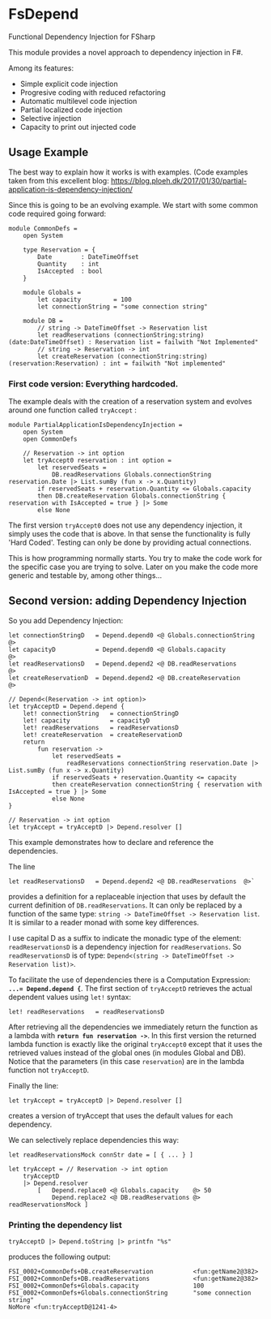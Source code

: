 # FsDepend
Functional Dependency Injection for FSharp

This module provides a novel approach to dependency injection in F#.

Among its features:
- Simple explicit code injection
- Progresive coding with reduced refactoring
- Automatic multilevel code injection
- Partial localized code injection
- Selective injection
- Capacity to print out injected code

## Usage Example
The best way to explain how it works is with examples. 
(Code examples taken from this excellent blog:
https://blog.ploeh.dk/2017/01/30/partial-application-is-dependency-injection/

Since this is going to be an evolving example. We start with  some common code required going forward:

    module CommonDefs =
        open System

        type Reservation = {
            Date        : DateTimeOffset
            Quantity    : int
            IsAccepted  : bool
        }

        module Globals =
            let capacity         = 100
            let connectionString = "some connection string"

        module DB =
            // string -> DateTimeOffset -> Reservation list
            let readReservations (connectionString:string) (date:DateTimeOffset) : Reservation list = failwith "Not Implemented"
            // string -> Reservation -> int
            let createReservation (connectionString:string) (reservation:Reservation) : int = failwith "Not implemented"

### First code version: Everything hardcoded.

The example deals with the creation of a reservation system and evolves around one function called `tryAccept` :

    module PartialApplicationIsDependencyInjection =
        open System
        open CommonDefs

        // Reservation -> int option
        let tryAccept0 reservation : int option =
            let reservedSeats =
                DB.readReservations Globals.connectionString reservation.Date |> List.sumBy (fun x -> x.Quantity)
            if reservedSeats + reservation.Quantity <= Globals.capacity
            then DB.createReservation Globals.connectionString { reservation with IsAccepted = true } |> Some
            else None

The first version `tryAccept0` does not use any dependency injection, it simply uses the code that is above. In that sense the functionality is fully 'Hard Coded'. Testing can only be done by providing actual connections.

This is how programming normally starts. 
You try to make the code work for the specific case you are trying to solve.
Later on you make the code more generic and testable by, among other things...

## Second version: adding Dependency Injection

So you add Dependency Injection:

    let connectionStringD   = Depend.depend0 <@ Globals.connectionString  @>
    let capacityD           = Depend.depend0 <@ Globals.capacity          @>
    let readReservationsD   = Depend.depend2 <@ DB.readReservations       @>
    let createReservationD  = Depend.depend2 <@ DB.createReservation      @>

    // Depend<(Reservation -> int option)>
    let tryAcceptD = Depend.depend {
        let! connectionString   = connectionStringD
        let! capacity           = capacityD
        let! readReservations   = readReservationsD
        let! createReservation  = createReservationD
        return
            fun reservation ->
                let reservedSeats =
                    readReservations connectionString reservation.Date |> List.sumBy (fun x -> x.Quantity)
                if reservedSeats + reservation.Quantity <= capacity
                then createReservation connectionString { reservation with IsAccepted = true } |> Some
                else None
    }

    // Reservation -> int option
    let tryAccept = tryAcceptD |> Depend.resolver []

This example demonstrates how to declare and reference the dependencies.

The line

    let readReservationsD   = Depend.depend2 <@ DB.readReservations  @>` 
    
provides a definition for a replaceable 
injection that uses by default the current definition of `DB.readReservations`. It can only be replaced by a function of the same type: `string -> DateTimeOffset -> Reservation list`. It is similar to a reader monad with some key differences.

I use capital D as a suffix to indicate the monadic type of the element: `readReservationsD` is a dependency injection
for `readReservations`. So `readReservationsD` is of type: `Depend<(string -> DateTimeOffset -> Reservation list)>`.

To facilitate the use of dependencies there is a Computation Expression: **`...= Depend.depend {`**. The first section of `tryAcceptD` retrieves the actual dependent values using `let!` syntax:

    let! readReservations   = readReservationsD

After retrieving all the dependencies we immediately return the function as a lambda with **`return fun reservation ->`**. In this first version the returned lambda function is exactly like the original `tryAccept0` except that it uses the retrieved values instead of the global ones (in modules Global and DB). Notice that the parameters (in this case `reservation`) are in the lambda function not `tryAcceptD`.

Finally the line:

    let tryAccept = tryAcceptD |> Depend.resolver []
    
creates a version of tryAccept that uses the default values for each dependency. 

We can selectively replace dependencies this way:

    let readReservationsMock connStr date = [ { ... } ]

    let tryAccept = // Reservation -> int option
        tryAcceptD 
        |> Depend.resolver 
            [   Depend.replace0 <@ Globals.capacity    @> 50 
                Depend.replace2 <@ DB.readReservations @> readReservationsMock ]


### Printing the dependency list

    tryAcceptD |> Depend.toString |> printfn "%s"

produces the following output:

    FSI_0002+CommonDefs+DB.createReservation           <fun:getName2@382>
    FSI_0002+CommonDefs+DB.readReservations            <fun:getName2@382>
    FSI_0002+CommonDefs+Globals.capacity               100
    FSI_0002+CommonDefs+Globals.connectionString       "some connection string"
    NoMore <fun:tryAcceptD@1241-4>

